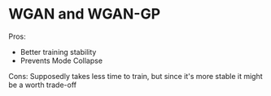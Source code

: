 # WGAN and WGAN-GP

Pros:
- Better training stability
- Prevents Mode Collapse

Cons:
Supposedly takes less time to train, but since it's more stable it might be a worth trade-off